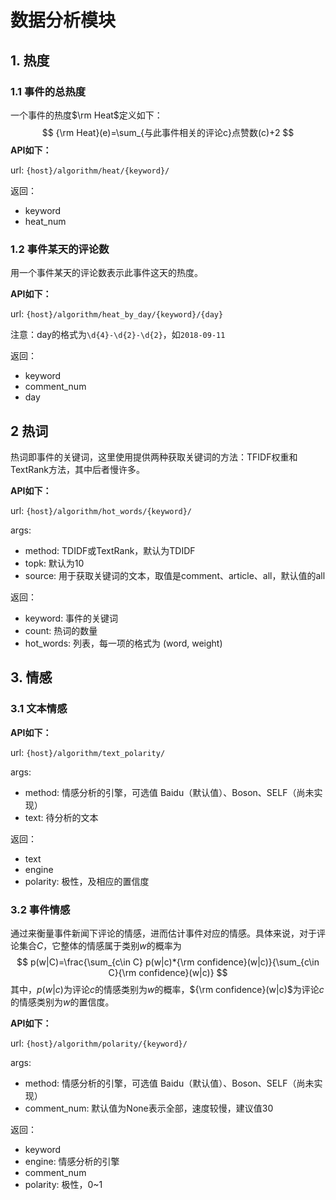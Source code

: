 # 数据分析模块

## 1. 热度

### 1.1 事件的总热度

一个事件的热度$\rm Heat$定义如下：
$$
{\rm Heat}(e)=\sum_{与此事件相关的评论c}点赞数(c)+2
$$
**API如下：**

url: `{host}/algorithm/heat/{keyword}/`

返回：

- keyword
- heat_num

### 1.2 事件某天的评论数

用一个事件某天的评论数表示此事件这天的热度。

**API如下：**

url: `{host}/algorithm/heat_by_day/{keyword}/{day}`

注意：day的格式为`\d{4}-\d{2}-\d{2}`，如`2018-09-11`

返回：

- keyword
- comment_num
- day

## 2 热词

热词即事件的关键词，这里使用提供两种获取关键词的方法：TFIDF权重和TextRank方法，其中后者慢许多。

**API如下：**

url: `{host}/algorithm/hot_words/{keyword}/`

args:

- method: TDIDF或TextRank，默认为TDIDF
- topk: 默认为10
- source: 用于获取关键词的文本，取值是comment、article、all，默认值的all

返回：

- keyword: 事件的关键词
- count: 热词的数量
- hot_words: 列表，每一项的格式为 (word, weight)

## 3. 情感

### 3.1 文本情感

**API如下：**

url: `{host}/algorithm/text_polarity/`

args:

- method: 情感分析的引擎，可选值 Baidu（默认值）、Boson、SELF（尚未实现）
- text: 待分析的文本

返回：

- text
- engine
- polarity: 极性，及相应的置信度

### 3.2 事件情感

通过来衡量事件新闻下评论的情感，进而估计事件对应的情感。具体来说，对于评论集合$C$，它整体的情感属于类别$w$的概率为
$$
p(w|C)=\frac{\sum_{c\in C} p(w|c)*{\rm confidence}(w|c)}{\sum_{c\in C}{\rm confidence}(w|c)}
$$
其中，$p(w|c)$为评论$c$的情感类别为$w$的概率，${\rm confidence}(w|c)$为评论$c$的情感类别为$w$的置信度。

**API如下：**

url: `{host}/algorithm/polarity/{keyword}/`

args:

- method: 情感分析的引擎，可选值 Baidu（默认值）、Boson、SELF（尚未实现）
- comment_num: 默认值为None表示全部，速度较慢，建议值30

返回：

- keyword
- engine: 情感分析的引擎
- comment_num
- polarity: 极性，0~1